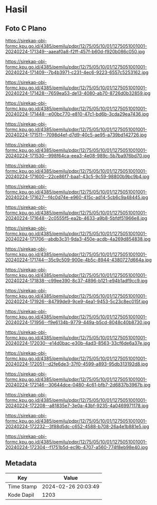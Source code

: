 # Hasil

## Foto C Plano

https://sirekap-obj-formc.kpu.go.id/4385/pemilu/pdpr/12/75/05/10/01/1275051001001-20240224-171349--aaeaf0a8-f2ff-457f-b60d-f920b086c050.jpg

https://sirekap-obj-formc.kpu.go.id/4385/pemilu/pdpr/12/75/05/10/01/1275051001001-20240224-171409--7b4b3971-c231-4ec6-9223-6557c5253162.jpg

https://sirekap-obj-formc.kpu.go.id/4385/pemilu/pdpr/12/75/05/10/01/1275051001001-20240224-171428--7659ea53-de13-4080-ab70-8726d0b32859.jpg

https://sirekap-obj-formc.kpu.go.id/4385/pemilu/pdpr/12/75/05/10/01/1275051001001-20240224-171448--e00bc770-e810-47c1-bd6b-3cda29ea7436.jpg

https://sirekap-obj-formc.kpu.go.id/4385/pemilu/pdpr/12/75/05/10/01/1275051001001-20240224-171511--7098d4ef-d7d9-40c5-ae95-a739bd142726.jpg

https://sirekap-obj-formc.kpu.go.id/4385/pemilu/pdpr/12/75/05/10/01/1275051001001-20240224-171530--998f64ca-eea3-4e08-989c-5b7ba976bd70.jpg

https://sirekap-obj-formc.kpu.go.id/4385/pemilu/pdpr/12/75/05/10/01/1275051001001-20240224-171600--22ce86f7-baa1-43c5-9c59-98800b9bc9b4.jpg

https://sirekap-obj-formc.kpu.go.id/4385/pemilu/pdpr/12/75/05/10/01/1275051001001-20240224-171627--f4c0d74e-e960-415c-ad14-5cb6c9a48445.jpg

https://sirekap-obj-formc.kpu.go.id/4385/pemilu/pdpr/12/75/05/10/01/1275051001001-20240224-171648--2c0555f5-ea2b-4633-a9b8-5bfdf51966e8.jpg

https://sirekap-obj-formc.kpu.go.id/4385/pemilu/pdpr/12/75/05/10/01/1275051001001-20240224-171706--abdb3c31-9da3-450e-acdb-4a269d854838.jpg

https://sirekap-obj-formc.kpu.go.id/4385/pemilu/pdpr/12/75/05/10/01/1275051001001-20240224-171744--35c9c509-900e-4b5c-8944-4380727d664a.jpg

https://sirekap-obj-formc.kpu.go.id/4385/pemilu/pdpr/12/75/05/10/01/1275051001001-20240224-171838--c99ee390-8c37-4896-b121-e94b1adf9cc9.jpg

https://sirekap-obj-formc.kpu.go.id/4385/pemilu/pdpr/12/75/05/10/01/1275051001001-20240224-171926--84799de9-9ce9-4ea1-9453-5c23c8ec015f.jpg

https://sirekap-obj-formc.kpu.go.id/4385/pemilu/pdpr/12/75/05/10/01/1275051001001-20240224-171956--f9e6134b-9779-449a-b5cd-8048c40b8730.jpg

https://sirekap-obj-formc.kpu.go.id/4385/pemilu/pdpr/12/75/05/10/01/1275051001001-20240224-172030--e14d0bac-e30b-4ad3-8563-33cf6de6a37e.jpg

https://sirekap-obj-formc.kpu.go.id/4385/pemilu/pdpr/12/75/05/10/01/1275051001001-20240224-172051--d2fe6de3-37f0-4599-a893-95db313192d8.jpg

https://sirekap-obj-formc.kpu.go.id/4385/pemilu/pdpr/12/75/05/10/01/1275051001001-20240224-172146--30644dce-0480-4c61-bfb7-2d6837b3967b.jpg

https://sirekap-obj-formc.kpu.go.id/4385/pemilu/pdpr/12/75/05/10/01/1275051001001-20240224-172208--a81835e7-3e0a-43bf-9235-4a0469971178.jpg

https://sirekap-obj-formc.kpu.go.id/4385/pemilu/pdpr/12/75/05/10/01/1275051001001-20240224-172232--3f88d5dc-c652-4588-b708-26a4e1b881e5.jpg

https://sirekap-obj-formc.kpu.go.id/4385/pemilu/pdpr/12/75/05/10/01/1275051001001-20240224-172304--f1751b5d-ec9b-4707-a560-774f8eb98e40.jpg


## Metadata

| Key        | Value               |
| ---------- | ------------------- |
| Time Stamp | 2024-02-26 20:03:49 |
| Kode Dapil | 1203                |



